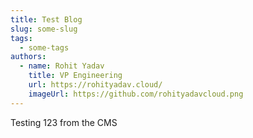 ```yaml
---
title: Test Blog
slug: some-slug
tags:
  - some-tags
authors:
  - name: Rohit Yadav
    title: VP Engineering
    url: https://rohityadav.cloud/
    imageUrl: https://github.com/rohityadavcloud.png
---
```

T﻿esting 123 from the CMS